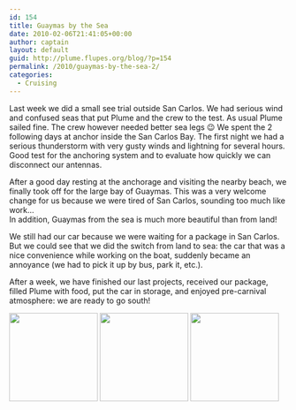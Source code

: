 ```yaml
---
id: 154
title: Guaymas by the Sea
date: 2010-02-06T21:41:05+00:00
author: captain
layout: default
guid: http://plume.flupes.org/blog/?p=154
permalink: /2010/guaymas-by-the-sea-2/
categories:
  - Cruising
---
```

Last week we did a small see trial outside San Carlos. We had serious wind and confused seas that put Plume and the crew to the test. As usual Plume sailed fine. The crew however needed better sea legs 😉 We spent the 2 following days at anchor inside the San Carlos Bay. The first night we had a serious thunderstorm with very gusty winds and lightning for several hours. Good test for the anchoring system and to evaluate how quickly we can disconnect our antennas.

After a good day resting at the anchorage and visiting the nearby beach, we finally took off for the large bay of Guaymas. This was a very welcome change for us because we were tired of San Carlos, sounding too much like work&#8230;  
In addition, Guaymas from the sea is much more beautiful than from land!

We still had our car because we were waiting for a package in San Carlos. But we could see that we did the switch from land to sea: the car that was a nice convenience while working on the boat, suddenly became an annoyance (we had to pick it up by bus, park it, etc.).

After a week, we have finished our last projects, received our package, filled Plume with food, put the car in storage, and enjoyed pre-carnival atmosphere: we are ready to go south!

[<img class="alignnone size-thumbnail wp-image-149" title="Plume at the Guaymas marina" src="/assets/2010/02/1304396-160x160.jpg" alt="" width="160" height="160" />](http://plume.flupes.org/blog/?attachment_id=149) [<img class="alignnone size-thumbnail wp-image-150" title="Skaters on the Malecon" src="/assets/2010/02/1304413-160x160.jpg" alt="" width="160" height="160" />](http://plume.flupes.org/blog/?attachment_id=150) [<img class="alignnone size-thumbnail wp-image-151" title="Guaymas fishing boat" src="/assets/2010/02/2064491-160x160.jpg" alt="" width="160" height="160" />](http://plume.flupes.org/blog/?attachment_id=151)